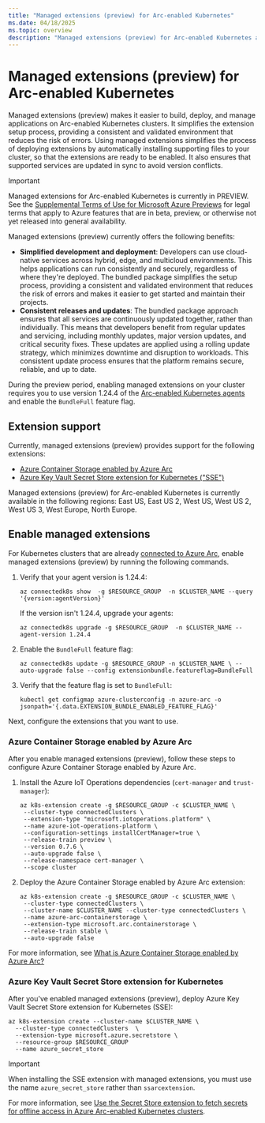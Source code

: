 ```yaml
---
title: "Managed extensions (preview) for Arc-enabled Kubernetes"
ms.date: 04/18/2025
ms.topic: overview
description: "Managed extensions (preview) for Arc-enabled Kubernetes adds efficiency by helping ensure your extensions work well together."
---
```


# Managed extensions (preview) for Arc-enabled Kubernetes

Managed extensions (preview) makes it easier to build, deploy, and manage applications on Arc-enabled Kubernetes clusters. It simplifies the extension setup process, providing a consistent and validated environment that reduces the risk of errors. Using managed extensions simplifies the process of deploying extensions by automatically installing supporting files to your cluster, so that the extensions are ready to be enabled. It also ensures that supported services are updated in sync to avoid version conflicts.

> [!IMPORTANT]
> Managed extensions for Arc-enabled Kubernetes is currently in PREVIEW.
> See the [Supplemental Terms of Use for Microsoft Azure Previews](https://azure.microsoft.com/support/legal/preview-supplemental-terms/) for legal terms that apply to Azure features that are in beta, preview, or otherwise not yet released into general availability.

Managed extensions (preview) currently offers the following benefits:

- **Simplified development and deployment**: Developers can use cloud-native services across hybrid, edge, and multicloud environments. This helps applications can run consistently and securely, regardless of where they're deployed. The bundled package simplifies the setup process, providing a consistent and validated environment that reduces the risk of errors and makes it easier to get started and maintain their projects.
- **Consistent releases and updates**: The bundled package approach ensures that all services are continuously updated together, rather than individually. This means that developers benefit from regular updates and servicing, including monthly updates, major version updates, and critical security fixes. These updates are applied using a rolling update strategy, which minimizes downtime and disruption to workloads. This consistent update process ensures that the platform remains secure, reliable, and up to date.

During the preview period, enabling managed extensions on your cluster requires you to use version 1.24.4 of the [Arc-enabled Kubernetes agents](release-notes.md) and enable the `BundleFull` feature flag.

## Extension support

Currently, managed extensions (preview) provides support for the following extensions:

- [Azure Container Storage enabled by Azure Arc](/azure/azure-arc/container-storage/overview)
- [Azure Key Vault Secret Store extension for Kubernetes ("SSE")](/azure/azure-arc/kubernetes/secret-store-extension?tabs=arc-k8s)

Managed extensions (preview) for Arc-enabled Kubernetes is currently available in the following regions: East US, East US 2, West US, West US 2, West US 3, West Europe, North Europe.

## Enable managed extensions

For Kubernetes clusters that are already [connected to Azure Arc](quickstart-connect-cluster.md), enable managed extensions (preview) by running the following commands.

1. Verify that your agent version is 1.24.4:

   `az connectedk8s show  -g $RESOURCE_GROUP  -n $CLUSTER_NAME --query '{version:agentVersion}'`

   If the version isn't 1.24.4, upgrade your agents:

   `az connectedk8s upgrade -g $RESOURCE_GROUP  -n $CLUSTER_NAME --agent-version 1.24.4`

1. Enable the `BundleFull` feature flag:

   `az connectedk8s update -g $RESOURCE_GROUP -n $CLUSTER_NAME \ --auto-upgrade false --config extensionbundle.featureflag=BundleFull`

1. Verify that the feature flag is set to `BundleFull`:

   `kubectl get configmap azure-clusterconfig -n azure-arc -o jsonpath='{.data.EXTENSION_BUNDLE_ENABLED_FEATURE_FLAG}'`

Next, configure the extensions that you want to use.

### Azure Container Storage enabled by Azure Arc

After you enable managed extensions (preview), follow these steps to configure Azure Container Storage enabled by Azure Arc.

1. Install the Azure IoT Operations dependencies (`cert-manager` and `trust-manager`):

   ```azurecli
   az k8s-extension create -g $RESOURCE_GROUP -c $CLUSTER_NAME \
    --cluster-type connectedClusters \
    --extension-type "microsoft.iotoperations.platform" \
    --name azure-iot-operations-platform \
    --configuration-settings installCertManager=true \
    --release-train preview \
    --version 0.7.6 \
    --auto-upgrade false \
    --release-namespace cert-manager \
    --scope cluster
   ```

1. Deploy the Azure Container Storage enabled by Azure Arc extension:

   ```azurecli
   az k8s-extension create -g $RESOURCE_GROUP -c $CLUSTER_NAME \
    --cluster-type connectedClusters \
    --cluster-name $CLUSTER_NAME --cluster-type connectedClusters \
    --name azure-arc-containerstorage \
    --extension-type microsoft.arc.containerstorage \
    --release-train stable \
    --auto-upgrade false
   ```

For more information, see [What is Azure Container Storage enabled by Azure Arc?](/azure/azure-arc/container-storage/overview)

### Azure Key Vault Secret Store extension for Kubernetes

After you've enabled managed extensions (preview), deploy Azure Key Vault Secret Store extension for Kubernetes (SSE):

```azurecli
az k8s-extension create --cluster-name $CLUSTER_NAME \ 
  --cluster-type connectedClusters  \ 
  --extension-type microsoft.azure.secretstore \ 
  --resource-group $RESOURCE_GROUP
  --name azure_secret_store 
```

> [!IMPORTANT]
> When installing the SSE extension with managed extensions, you must use the name `azure_secret_store` rather than `ssarcextension`.

For more information, see [Use the Secret Store extension to fetch secrets for offline access in Azure Arc-enabled Kubernetes clusters](/azure/azure-arc/kubernetes/secret-store-extension?tabs=arc-k8s).